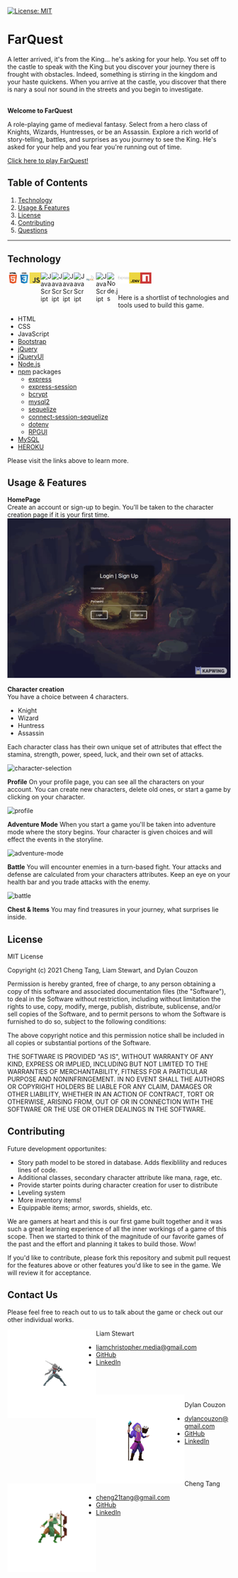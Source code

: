 [![License: MIT](https://img.shields.io/badge/License-MIT-yellow.svg)](https://opensource.org/licenses/MIT)<br>

# FarQuest

A letter arrived, it's from the King... he's asking for your help. You set off to the castle to speak with the King but you discover your journey there is frought with obstacles. Indeed, something is stirring in the kingdom and your haste quickens. When you arrive at the castle, you discover that there is nary a soul nor sound in the streets and you begin to investigate.
<br>
<br>

**Welcome to FarQuest**

A role-playing game of medieval fantasy. Select from a hero class of Knights, Wizards, Huntresses, or be an Assassin. Explore a rich world of story-telling, battles, and surprises as you journey to see the King. He's asked for your help and you fear you're running out of time.


[Click here to play FarQuest!](https://farquest.herokuapp.com/)
<br>

## Table of Contents

1. [Technology](#technology)
2. [Usage & Features](https://github.com/cheng21tang/Project-2/tree/models#usage--features)
3. [License](#license)
4. [Contributing](#contributing)
5. [Questions](#questions)

<hr>


## Technology

<img align="left" alt="JavaScript" width="25x" src="https://raw.githubusercontent.com/github/explore/80688e429a7d4ef2fca1e82350fe8e3517d3494d/topics/html/html.png"/> &nbsp;
<img align="left" alt="JavaScript" width="25x" src="https://raw.githubusercontent.com/github/explore/80688e429a7d4ef2fca1e82350fe8e3517d3494d/topics/css/css.png"/> &nbsp;
<img align="left" alt="JavaScript" width="25x" src="https://raw.githubusercontent.com/github/explore/80688e429a7d4ef2fca1e82350fe8e3517d3494d/topics/javascript/javascript.png"/> &nbsp;
<img align="left" alt="JavaScript" width="25x" src="https://static-00.iconduck.com/assets.00/file-type-sequelize-icon-443x512-ck0z81j3.png"/> &nbsp;
<img align="left" alt="JavaScript" width="25x" src="https://camo.githubusercontent.com/bec2c92468d081617cb3145a8f3d8103e268bca400f6169c3a68dc66e05c971e/68747470733a2f2f76352e676574626f6f7473747261702e636f6d2f646f63732f352e302f6173736574732f6272616e642f626f6f7473747261702d6c6f676f2d736861646f772e706e67"/> &nbsp;
<img align="left" alt="JavaScript" width="25x" src="https://cdn.iconscout.com/icon/free/png-512/jquery-10-1175155.png"/> &nbsp;
<img align="left" alt="JavaScript" width="25x" src="https://www.pngkey.com/png/full/274-2741866_jquery-ui-jquery-ui-logo-png.png"/> &nbsp;
<img align="left" alt="MySQL" width="25px" src="https://raw.githubusercontent.com/github/explore/80688e429a7d4ef2fca1e82350fe8e3517d3494d/topics/mysql/mysql.png"/> &nbsp;
<img align="left" alt="JavaScript" width="25x" src="https://cdn.iconscout.com/icon/free/png-512/heroku-5-569467.png"/> &nbsp;
<img align="left" alt="Node.js" width="25px" src="https://cdn.iconscout.com/icon/free/png-512/node-js-1174925.png"/> &nbsp;
<img align="left" alt="express" width="25px" src="https://raw.githubusercontent.com/github/explore/80688e429a7d4ef2fca1e82350fe8e3517d3494d/topics/express/express.png"/> &nbsp;
<img align="left" alt="SQL" width="25px" src="https://raw.githubusercontent.com/motdotla/dotenv/master/dotenv.png"/> &nbsp;
<img align="left" alt="SQL" width="25px" src="https://raw.githubusercontent.com/github/explore/80688e429a7d4ef2fca1e82350fe8e3517d3494d/topics/npm/npm.png"/> &nbsp;
<br><br>

Here is a shortlist of technologies and tools used to build this game.

- HTML
- CSS
- JavaScript
- [Bootstrap](https://getbootstrap.com/)
- [jQuery](https://jquery.com/)
- [jQueryUI](https://jqueryui.com/)
- [Node.js](https://nodejs.org/en/)
- [npm](https://www.npmjs.com/) packages
    - [express](https://www.npmjs.com/package/express)
    - [express-session](https://www.npmjs.com/package/express-session)
    - [bcrypt](https://www.npmjs.com/package/bcrypt)
    - [mysql2](https://www.npmjs.com/package/mysql2)
    - [sequelize](https://www.npmjs.com/package/sequelize)
    - [connect-session-sequelize](https://www.npmjs.com/package/connect-session-sequelize)
    - [dotenv](https://www.npmjs.com/package/dotenv)
    - [RPGUI](https://github.com/RonenNess/RPGUI)
- [MySQL](https://www.mysql.com/)
- [HEROKU](https://www.heroku.com/)

Please visit the links above to learn more.


## Usage & Features

**HomePage**<br>
Create an account or sign-up to begin. You'll be taken to the character creation page if it is your first time.
![homepage](./public/assets/homepage.gif)<br>

**Character creation**<br>
You have a choice between 4 characters.

- Knight
- Wizard
- Huntress
- Assassin

Each character class has their own unique set of attributes that effect the stamina, strength, power, speed, luck, and their own set of attacks.

![character-selection](./public/assets/characterpage-demo.gif)<br>

**Profile**
On your profile page, you can see all the characters on your account. You can create new characters, delete old ones, or start a game by clicking on your character.

![profile](./public/assets/user-profile-demo.gif)<br>

**Adventure Mode**
When you start a game you'll be taken into adventure mode where the story begins. Your character is given choices and will effect the events in the storyline.

![adventure-mode](./public/assets/adventure-mode-1.gif)<br>

**Battle**
You will encounter enemies in a turn-based fight. Your attacks and defense are calculated from your characters attributes. Keep an eye on your health bar and you trade attacks with the enemy.

![battle](./public/assets/path-dungeon.gif)<br>

**Chest & Items**
You may find treasures in your journey, what surprises lie inside.



## License

MIT License

Copyright (c) 2021 Cheng Tang, Liam Stewart, and Dylan Couzon

Permission is hereby granted, free of charge, to any person obtaining a copy
of this software and associated documentation files (the "Software"), to deal
in the Software without restriction, including without limitation the rights
to use, copy, modify, merge, publish, distribute, sublicense, and/or sell
copies of the Software, and to permit persons to whom the Software is
furnished to do so, subject to the following conditions:

The above copyright notice and this permission notice shall be included in all
copies or substantial portions of the Software.

THE SOFTWARE IS PROVIDED "AS IS", WITHOUT WARRANTY OF ANY KIND, EXPRESS OR
IMPLIED, INCLUDING BUT NOT LIMITED TO THE WARRANTIES OF MERCHANTABILITY,
FITNESS FOR A PARTICULAR PURPOSE AND NONINFRINGEMENT. IN NO EVENT SHALL THE
AUTHORS OR COPYRIGHT HOLDERS BE LIABLE FOR ANY CLAIM, DAMAGES OR OTHER
LIABILITY, WHETHER IN AN ACTION OF CONTRACT, TORT OR OTHERWISE, ARISING FROM,
OUT OF OR IN CONNECTION WITH THE SOFTWARE OR THE USE OR OTHER DEALINGS IN THE
SOFTWARE.


## Contributing

Future development opportunites:
- Story path model to be stored in database. Adds flexiblility and reduces lines of code.
- Additional classes, secondary character attribute like mana, rage, etc.
- Provide starter points during character creation for user to distribute
- Leveling system
- More inventory items!
- Equippable items; armor, swords, shields, etc.

We are gamers at heart and this is our first game built together and it was such a great learning experience of all the inner workings of a game of this scope. Then we started to think of the magnitude of our favorite games of the past and the effort and planning it takes to build those. Wow!

If you'd like to contribute, please fork this repository and submit pull request for the features above or other features you'd like to see in the game. We will review it for acceptance.


## Contact Us

Please feel free to reach out to us to talk about the game or check out our other individual works.


<img align="left" width="200" height="200" src="./public/sprites/1.gif">

Liam Stewart
- [liamchristopher.media@gmail.com](mailto:liamchristopher.media@gmail.com)
- [GitHub](https://github.com/LiamStewart8)
- [LinkedIn](https://www.linkedin.com/in/liamsctewart/)

<br>
<br>
<br>

<img align="left" width="200" height="200" src="./public/sprites/2.gif">

Dylan Couzon
- [dylancouzon@gmail.com](mailto:dylancouzon@gmail.com)
- [GitHub](https://github.com/Dylancouzon)
- [LinkedIn](https://www.linkedin.com/in/dcouzon/)

<br>
<br>
<br>

<img align="left" width="200" height="200" src="./public/sprites/3.gif">

Cheng Tang
- [cheng21tang@gmail.com](mailto:cheng21tang@gmail.com)
- [GitHub](https://github.com/cheng21tang)
- [LinkedIn](https://www.linkedin.com/in/cheng21tang/)
